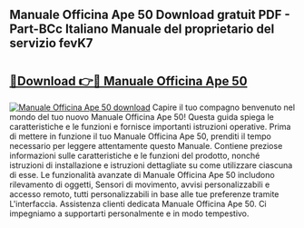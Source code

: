 ## Manuale Officina Ape 50 Download gratuit PDF - Part-BCc Italiano Manuale del proprietario del servizio fevK7

# <h2><a href="http://dffmq7.blite.top/?on=Manuale+Officina+Ape+50">🔗Download 👉🔴 Manuale Officina Ape 50</a></h2>

[![Manuale Officina Ape 50 download](https://i.imgur.com/lujVjoI.png)](http://dffmq7.blite.top/?on=Manuale+Officina+Ape+50)
Capire il tuo compagno benvenuto nel mondo del tuo nuovo Manuale Officina Ape 50! Questa guida spiega le caratteristiche e le funzioni e fornisce importanti istruzioni operative. Prima di mettere in funzione il tuo Manuale Officina Ape 50, prenditi il tempo necessario per leggere attentamente questo Manuale. Contiene preziose informazioni sulle caratteristiche e le funzioni del prodotto, nonché istruzioni di installazione e istruzioni dettagliate su come utilizzare ciascuna di esse. Le funzionalità avanzate di Manuale Officina Ape 50 includono rilevamento di oggetti, Sensori di movimento, avvisi personalizzabili e accesso remoto, tutti personalizzabili in base alle tue preferenze tramite L'interfaccia. Assistenza clienti dedicata Manuale Officina Ape 50. Ci impegniamo a supportarti personalmente e in modo tempestivo.
